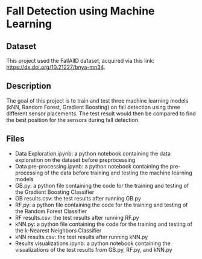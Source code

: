 # Fall Detection using Machine Learning

## Dataset
This project used the FallAllD dataset, acquired via this link: https://dx.doi.org/10.21227/bnya-mn34.

## Description
The goal of this project is to train and test three machine learning models (kNN, Random Forest, Gradient Boosting) on fall detection using three different sensor placements. The test result would then be compared to find the best position for the sensors during fall detection.

## Files
- Data Exploration.ipynb: a python notebook containing the data exploration on the dataset before preprocessing
- Data pre-processing.ipynb: a python notebook containing the pre-processing of the data before training and testing the machine learning models
- GB.py: a python file containing the code for the training and testing of the Gradient Boosting Classifier
- GB results.csv: the test results after running GB.py
- RF.py: a python file containing the code for the training and testing of the Random Forest Classifier
- RF results.csv: the test results after running RF.py
- kNN.py: a python file containing the code for the training and testing of the k-Nearest Neighbors Classifier
- kNN results.csv: the test results after running kNN.py
- Results visualizations.ipynb: a python notebook containing the visualizations of the test results from GB.py, RF.py, and kNN.py
